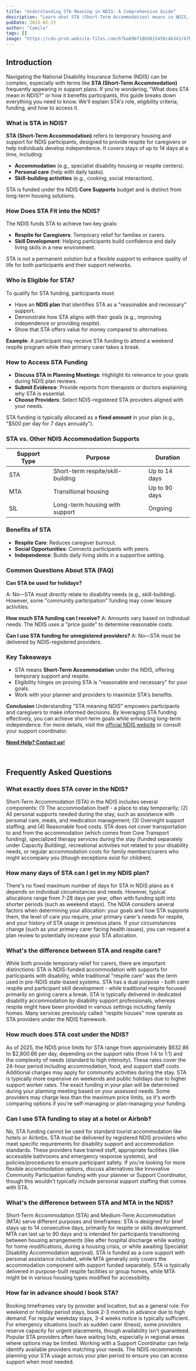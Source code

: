 ```yaml
---
title: "Understanding STA Meaning in NDIS: A Comprehensive Guide"
description: "Learn what STA (Short-Term Accommodation) means in NDIS, including eligibility criteria, funding details, key design features, and how to access this support."
pubDate: 2025-02-23
author: "Camila"
tags: []
image: "https://cdn.prod.website-files.com/67ba898f18b9815458c46343/67bab1b323b017da45fe302f_dr-kanapon-phumratprapin-xOvJBvcame8-unsplash.webp"
---
```


## **Introduction**

Navigating the National Disability Insurance Scheme (NDIS) can be complex, especially with terms like **STA (Short-Term Accommodation)** frequently appearing in support plans. If you're wondering, "What does STA mean in NDIS?" or how it benefits participants, this guide breaks down everything you need to know. We'll explain STA's role, eligibility criteria, funding, and how to access it.

### **What is STA in NDIS?**

**STA (Short-Term Accommodation)** refers to temporary housing and support for NDIS participants, designed to provide respite for caregivers or help individuals develop independence. It covers stays of up to 14 days at a time, including:

- **Accommodation** (e.g., specialist disability housing or respite centers).
- **Personal care** (help with daily tasks).
- **Skill-building activities** (e.g., cooking, social interaction).

STA is funded under the NDIS **Core Supports** budget and is distinct from long-term housing solutions.

### **How Does STA Fit into the NDIS?**

The NDIS funds STA to achieve two key goals:

- **Respite for Caregivers**: Temporary relief for families or carers.
- **Skill Development**: Helping participants build confidence and daily living skills in a new environment.

STA is not a permanent solution but a flexible support to enhance quality of life for both participants and their support networks.

### **Who is Eligible for STA?**

To qualify for STA funding, participants must:

- Have an **NDIS plan** that identifies STA as a "reasonable and necessary" support.
- Demonstrate how STA aligns with their goals (e.g., improving independence or providing respite).
- Show that STA offers value for money compared to alternatives.

**Example**: A participant may receive STA funding to attend a weekend respite program while their primary carer takes a break.

### **How to Access STA Funding**

- **Discuss STA in Planning Meetings**: Highlight its relevance to your goals during NDIS plan reviews.
- **Submit Evidence**: Provide reports from therapists or doctors explaining why STA is essential.
- **Choose Providers**: Select NDIS-registered STA providers aligned with your needs.

STA funding is typically allocated as a **fixed amount** in your plan (e.g., "$500 per day for 7 days annually").

### **STA vs. Other NDIS Accommodation Supports**

| Support Type | Purpose | Duration |
|-------------|---------|----------|
| STA | Short-term respite/skill-building | Up to 14 days |
| MTA | Transitional housing | Up to 90 days |
| SIL | Long-term housing with support | Ongoing |

### **Benefits of STA**

- **Respite Care**: Reduces caregiver burnout.
- **Social Opportunities**: Connects participants with peers.
- **Independence**: Builds daily living skills in a supportive setting.

### **Common Questions About STA (FAQ)**

**Can STA be used for holidays?**

A: No—STA must directly relate to disability needs (e.g., skill-building). However, some "community participation" funding may cover leisure activities.

**How much STA funding can I receive?**
A: Amounts vary based on individual needs. The NDIS uses a "price guide" to determine reasonable costs.

**Can I use STA funding for unregistered providers?**
A: No—STA must be delivered by NDIS-registered providers.

### **Key Takeaways**

- STA means **Short-Term Accommodation** under the NDIS, offering temporary support and respite.
- Eligibility hinges on proving STA is "reasonable and necessary" for your goals.
- Work with your planner and providers to maximize STA's benefits.

**Conclusion**
Understanding "STA meaning NDIS" empowers participants and caregivers to make informed decisions. By leveraging STA funding effectively, you can achieve short-term goals while enhancing long-term independence. For more details, visit the [official NDIS website](https://www.ndis.gov.au/) or consult your support coordinator.

[**Need Help? Contact us!**](/contact)

‍

## Frequently Asked Questions

### What exactly does STA cover in the NDIS?
Short-Term Accommodation (STA) in the NDIS includes several components: (1) The accommodation itself - a place to stay temporarily; (2) All personal supports needed during the stay, such as assistance with personal care, meals, and medication management; (3) Overnight support staffing; and (4) Reasonable food costs. STA does not cover transportation to and from the accommodation (which comes from Core Transport funding), specialized therapy services during the stay (funded separately under Capacity Building), recreational activities not related to your disability needs, or regular accommodation costs for family members/carers who might accompany you (though exceptions exist for children).

### How many days of STA can I get in my NDIS plan?
There's no fixed maximum number of days for STA in NDIS plans as it depends on individual circumstances and needs. However, typical allocations range from 7-28 days per year, often with funding split into shorter periods (such as weekend stays). The NDIA considers several factors when determining your allocation: your goals and how STA supports them, the level of care you require, your primary carer's needs for respite, and your history of STA usage in previous plans. If your circumstances change (such as your primary carer facing health issues), you can request a plan review to potentially increase your STA allocation.

### What's the difference between STA and respite care?
While both provide temporary relief for carers, there are important distinctions: STA is NDIS-funded accommodation with supports for participants with disability, while traditional "respite care" was the term used in pre-NDIS state-based systems. STA has a dual purpose - both carer respite and participant skill development - while traditional respite focused primarily on giving carers a break. STA is typically delivered in dedicated disability accommodation by disability support professionals, whereas respite might have been provided in various settings including family homes. Many services previously called "respite houses" now operate as STA providers under the NDIS framework.

### How much does STA cost under the NDIS?
As of 2025, the NDIS price limits for STA range from approximately $632.86 to $2,800.66 per day, depending on the support ratio (from 1:4 to 1:1) and the complexity of needs (standard to high intensity). These rates cover the 24-hour period including accommodation, food, and support staff costs. Additional charges may apply for community activities during the stay. STA is typically more expensive on weekends and public holidays due to higher support worker rates. The exact funding in your plan will be determined during your planning meeting based on your assessed needs. Some providers may charge less than the maximum price limits, so it's worth comparing options if you're self-managing or plan-managing your funding.

### Can I use STA funding to stay at a hotel or Airbnb?
No, STA funding cannot be used for standard tourist accommodation like hotels or Airbnbs. STA must be delivered by registered NDIS providers who meet specific requirements for disability support and accommodation standards. These providers have trained staff, appropriate facilities (like accessible bathrooms and emergency response systems), and policies/procedures to ensure participant safety. If you're looking for more flexible accommodation options, discuss alternatives like Innovative Community Participation funding with your planner or Support Coordinator, though this wouldn't typically include personal support staffing that comes with STA.

### What's the difference between STA and MTA in the NDIS?
Short-Term Accommodation (STA) and Medium-Term Accommodation (MTA) serve different purposes and timeframes: STA is designed for brief stays up to 14 consecutive days, primarily for respite or skills development. MTA can last up to 90 days and is intended for participants transitioning between housing arrangements (like after hospital discharge while waiting for home modifications, during a housing crisis, or while awaiting Specialist Disability Accommodation approval). STA is funded as a core support with personal assistance included, while MTA generally only covers the accommodation component with support funded separately. STA is typically delivered in purpose-built respite facilities or group homes, while MTA might be in various housing types modified for accessibility.

### How far in advance should I book STA?
Booking timeframes vary by provider and location, but as a general rule: For weekend or holiday period stays, book 2-3 months in advance due to high demand. For regular weekday stays, 3-4 weeks notice is typically sufficient. For emergency situations (such as sudden carer illness), some providers reserve capacity for urgent placements, though availability isn't guaranteed. Popular STA providers often have waiting lists, especially in regional areas where options may be limited. Working with a Support Coordinator can help identify available providers matching your needs. The NDIS recommends planning your STA usage across your plan period to ensure you can access support when most needed.
